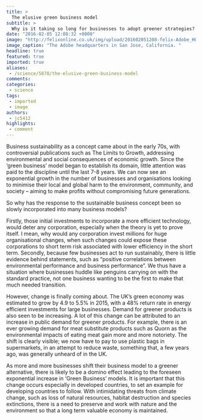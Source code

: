```yaml
---
title: >
  The elusive green business model
subtitle: >
  Why is it taking so long for businesses to adopt greener strategies?
date: "2016-02-05 12:08:32 +0000"
image: "http://felixonline.co.uk/img/upload/201602051208-felix-Adobe_HQ.jpg"
image_caption: "The Adobe headquarters in San Jose, California. "
headline: true
featured: true
imported: true
aliases:
 - /science/5870/the-elusive-green-business-model
comments:
categories:
 - science
tags:
 - imported
 - image
authors:
 - jc5412
highlights:
 - comment
---
```


Business sustainability as a concept came about in the early 70s, with controversial publications such as The Limits to Growth, addressing environmental and social consequences of economic growth.  Since the ‘green business’ model began to establish its domain, little attention was paid to the discipline until the last 7-8 years. We can now see an exponential growth in the number of businesses and organisations looking to minimise their local and global harm to the environment, community, and society – aiming to make profits without compromising future generations.

So why has the response to the sustainable business concept been so slowly incorporated into many business models?

Firstly, those initial investments to incorporate a more efficient technology, would deter any corporation, especially when the theory is yet to prove itself. I mean, why would any corporation invest millions for huge organisational changes, when such changes could expose these corporations to short term risk associated with lower efficiency in the short term. Secondly, because few businesses act to run sustainably, there is little evidence behind statements, such as “positive correlations between environmental performance and business performance”. We thus have a situation where businesses huddle like penguins carrying on with the standard practice, not one business wanting to be the first to make that much needed transition.

However, change is finally coming about. The UK’s green economy was estimated to grow by 4.9 to 5.5% in 2015, with a 48% return rate in energy efficient investments for large businesses.  Demand for greener products is also seen to be increasing. A lot of this change can be attributed to an increase in public demand for greener products. For example, there is an ever growing demand for meat substitute products such as Quorn as the environmental impacts of eating meat gain more and more notoriety. The shift is clearly visible; we now have to pay to use plastic bags in supermarkets, in an attempt to reduce waste, something that, a few years ago, was generally unheard of in the UK.

As more and more businesses shift their business model to a greener alternative, there is likely to be a domino effect leading to the foreseen exponential increase in ‘Green Business’ models. It is important that this change occurs especially in developed countries, to set an example for developing countries to follow. With intimidating threats from climate change, such as loss of natural resources, habitat destruction and species extinctions, there is a need to preserve and work with nature and the environment so that a long term valuable economy is maintained.

